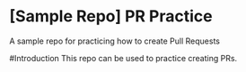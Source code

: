 # [Sample Repo] PR Practice
A sample repo for practicing how to create Pull Requests

#Introduction
This repo can be used to practice creating PRs.